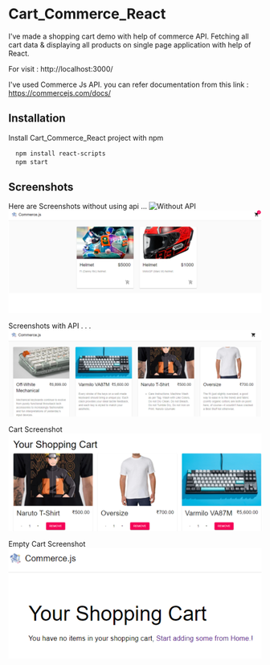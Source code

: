 
# Cart_Commerce_React

I've made a shopping cart demo with help of commerce API. Fetching all cart data & displaying all products on single page application with help of React. 

For visit : http://localhost:3000/


I've used Commerce Js API. 
you can refer documentation from this link : https://commercejs.com/docs/
## Installation

Install Cart_Commerce_React project with npm

```bash
  npm install react-scripts
  npm start 
```
    
## Screenshots

Here are Screenshots without using api ...
![Without API](Imgs/withoutAPI1.png)
![Without API](Imgs/withoutAPI2.png)

Screenshots with API . . .
![with API](Imgs/withAPI.png)

Cart Screenshot 
![Cart](Imgs/cart.png)

Empty Cart Screenshot
![Empty Cart](Imgs/emptyCart.png)


